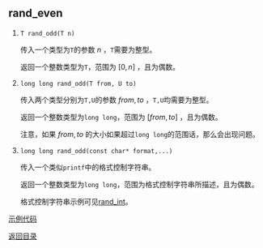 ## rand_even

1. `T rand_odd(T n)`

   传入一个类型为`T`的参数 $n$ ，`T`需要为整型。

   返回一个整数类型为`T`，范围为 $[0,n]$ ，且为偶数。

2. `long long rand_odd(T from, U to)`

   传入两个类型分别为`T,U`的参数 $from, to$ ，`T,U`均需要为整型。

   返回一个整数类型为`long long`，范围为 $[from, to]$ ，且为偶数。

   注意，如果 $from,to$ 的大小如果超过`long long`的范围话，那么会出现问题。

3. `long long rand_odd(const char* format,...)`

   传入一个类似`printf`中的格式控制字符串。

   返回一个整数类型为`long long`，范围为格式控制字符串所描述，且为偶数。

   格式控制字符串示例可见[rand_int](./rand_int.md)。

[示例代码](../../../examples/rand_even.cpp)

[返回目录](../../home.md)